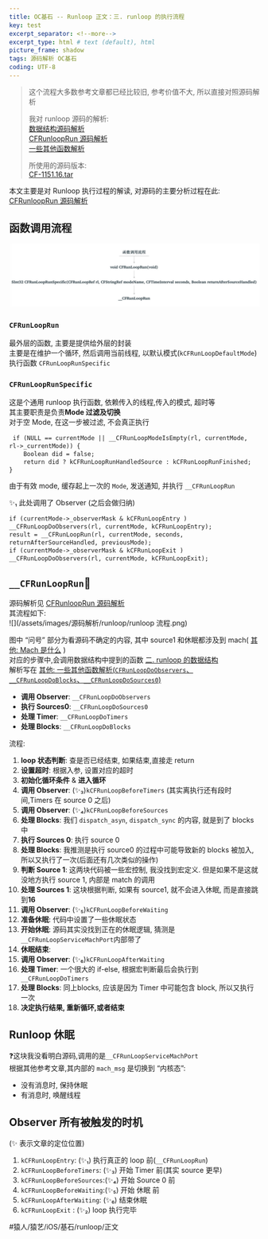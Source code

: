 ```yaml
---
title: OC基石 -- Runloop 正文：三. runloop 的执行流程
key: test
excerpt_separator: <!--more-->
excerpt_type: html # text (default), html
picture_frame: shadow
tags: 源码解析 OC基石
coding: UTF-8
--- 
```

> 这个流程大多数参考文章都已经比较旧, 参考价值不大, 所以直接对照源码解析    
>     
> 我对 runloop 源码的解析:     
> 	[数据结构源码解析](bear://x-callback-url/open-note?id=8952945C-170E-4D74-A955-C843D3DBF200-19321-00002DEC794F7F79)     
> 	[CFRunloopRun 源码解析](bear://x-callback-url/open-note?id=3E54246E-9A6D-4FB6-BC1F-083CC14645F5-470-000024C46F467D9F)     
> 	[一些其他函数解析](bear://x-callback-url/open-note?id=460B8C4E-45D7-45E1-ADA1-930BB7AF5D4A-470-00002CE3191B3685)    
>     
> 所使用的源码版本:     
> [CF-1151.16.tar](/assets/images/源码解析/runloop/CF-1151.16.tar)    
  
本文主要是对 Runloop 执行过程的解读, 对源码的主要分析过程在此: 
[CFRunloopRun 源码解析](bear://x-callback-url/open-note?id=3E54246E-9A6D-4FB6-BC1F-083CC14645F5-470-000024C46F467D9F)   
  
## 函数调用流程  
![](/assets/images/源码解析/runloop/47AC8A77-D40E-4A67-B37A-DF153F16777C.png)  
  
### `CFRunLoopRun`  
最外层的函数, 主要是提供给外层的封装  
主要是在维护一个循环, 然后调用当前线程, 以默认模式(`kCFRunLoopDefaultMode`)执行函数 `CFRunLoopRunSpecific`  
  
### `CFRunLoopRunSpecific`  
这是个通用 runloop 执行函数, 依赖传入的线程,传入的模式, 超时等  
其主要职责是负责**Mode 过滤及切换**  
对于空 Mode, 在这一步被过滤, 不会真正执行  
```objc  
 if (NULL == currentMode || __CFRunLoopModeIsEmpty(rl, currentMode, rl->_currentMode)) {  
    Boolean did = false;  
    return did ? kCFRunLoopRunHandledSource : kCFRunLoopRunFinished;  
}  
```  
由于有效 mode, 缓存起上一次的 `Mode`, 发送通知, 并执行 `__CFRunLoopRun`  
  
✨₁ 此处调用了 Observer (之后会做归纳)  
```objc  
if (currentMode->_observerMask & kCFRunLoopEntry ) __CFRunLoopDoObservers(rl, currentMode, kCFRunLoopEntry);  
result = __CFRunLoopRun(rl, currentMode, seconds, returnAfterSourceHandled, previousMode);  
if (currentMode->_observerMask & kCFRunLoopExit ) __CFRunLoopDoObservers(rl, currentMode, kCFRunLoopExit);  
```  
  
## `__CFRunLoopRun`  
源码解析见 [CFRunloopRun 源码解析](bear://x-callback-url/open-note?id=3E54246E-9A6D-4FB6-BC1F-083CC14645F5-470-000024C46F467D9F)   
其流程如下:  
![](/assets/images/源码解析/runloop/runloop 流程.png)  
  
  
图中 “问号” 部分为看源码不确定的内容, 其中 source1 和休眠都涉及到 mach( [其他: Mach 是什么](bear://x-callback-url/open-note?id=715FA7E8-B8B5-4FA2-862C-F7F7EED7689F-470-00002563D7DA5446) )  
对应的步骤中,会调用数据结构中提到的函数 [二. runloop 的数据结构](bear://x-callback-url/open-note?id=5523A800-34CF-4C1A-8611-EADA38D8F1B5-19321-000060B6EF7D6A5B)  
解析写在 [其他: 一些其他函数解析(`CFRunLoopDoObservers`、`__CFRunLoopDoBlocks`、`__CFRunLoopDoSources0`)](bear://x-callback-url/open-note?id=460B8C4E-45D7-45E1-ADA1-930BB7AF5D4A-470-00002CE3191B3685)  
* **调用 Observer**: `__CFRunLoopDoObservers`  
* **执行 Sources0**: `__CFRunLoopDoSources0`  
* **处理 Timer**: `__CFRunLoopDoTimers`  
* **处理 Blocks**: `__CFRunLoopDoBlocks`  

流程:  
1. **loop 状态判断**: 查是否已经结束, 如果结束,直接走 return  
2. **设置超时**: 根据入参, 设置对应的超时  
3. **初始化循环条件** & **进入循环**  
4. **调用 Observer**: (✨₃)`kCFRunLoopBeforeTimers` (其实离执行还有段时间,Timers 在 source 0 之后)  
5. **调用 Observer**: (✨₄)`kCFRunLoopBeforeSources`  
6. **处理 Blocks**: 我们 `dispatch_asyn`, `dispatch_sync` 的内容, 就是到了 blocks 中  
7. **执行 Sources 0**: 执行 source 0  
8. **处理 Blocks**: 我推测是执行 source0 的过程中可能导致新的 blocks 被加入, 所以又执行了一次(后面还有几次类似的操作)  
9. **判断 Source 1**:  这两块代码被一些宏控制, 我没找到宏定义. 但是如果不是这就没地方执行 source 1, 内部是 match 的调用  
10. **处理 Sources 1**: 这块根据判断, 如果有 source1, 就不会进入休眠, 而是直接跳到**16**  
11. **调用 Observer**: (✨₅)`kCFRunLoopBeforeWaiting`  
12. **准备休眠**: 代码中设置了一些休眠状态  
13. **开始休眠**: 源码其实没找到正在的休眠逻辑, 猜测是`__CFRunLoopServiceMachPort`内部带了  
14. **休眠结束**:  
15. **调用 Observer**: (✨₆)`kCFRunLoopAfterWaiting`  
16. **处理 Timer**: 一个很大的 if-else, 根据宏判断最后会执行到 `__CFRunLoopDoTimers`  
17. **处理 Blocks**: 同上blocks, 应该是因为 Timer 中可能包含 block, 所以又执行一次  
18. **决定执行结果, 重新循环,或者结束**  
  
## Runloop 休眠  
❓这块我没看明白源码,调用的是`__CFRunLoopServiceMachPort`  
根据其他参考文章,其内部的 `mach_msg` 是切换到 “内核态”:  
* 没有消息时, 保持休眠  
* 有消息时, 唤醒线程  
  
## Observer 所有被触发的时机  
(✨ 表示文章的定位位置)  
1. `kCFRunLoopEntry`: (✨₁) 执行真正的 loop 前(`__CFRunLoopRun`)  
2. `kCFRunLoopBeforeTimers`: (✨₃) 开始 Timer 前(其实 source 更早)  
3. `kCFRunLoopBeforeSources`:(✨₄) 开始 Source 0 前  
4. `kCFRunLoopBeforeWaiting`:(✨₅) 开始 休眠 前  
5. `kCFRunLoopAfterWaiting`: (✨₆) 结束休眠  
6. `kCFRunLoopExit` : (✨₂) loop 执行完毕  
  
  
#猿人/猿艺/iOS/基石/runloop/正文